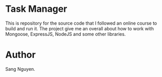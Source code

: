 # Task Manager

This is repository for the source code that I followed an online course to build and run it. The project give me an overall about how to work with Mongoose, ExpressJS, NodeJS and some other libraries.

# Author

Sang Nguyen.


